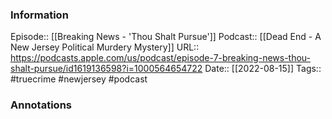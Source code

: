 ### Information

Episode:: [[Breaking News - 'Thou Shalt Pursue']]
Podcast:: [[Dead End - A New Jersey Political Murdery Mystery]]
URL:: https://podcasts.apple.com/us/podcast/episode-7-breaking-news-thou-shalt-pursue/id1619136598?i=1000564654722
Date:: [[2022-08-15]]
Tags:: #truecrime #newjersey 
#podcast


### Annotations

